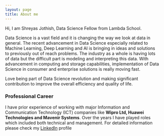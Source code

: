 ```yaml
---
layout: page
title: About me
---
```


Hi, I am Shreyas Jothish, Data Science Fellow from Lambda School.

Data Science is a vast field and it is changing the way we look at data in general. The recent advancement in Data Science especially related to Machine Learning, Deep Learning and AI is bringing in ideas and solutions to previously out of reach problems. The industry as a whole is having lots of data but the difficult part is modeling and interpreting this data. With advancement in computing and storage capabilities, implementation of Data Science in consumer and enterprise solutions is really moving fast.

Love being part of Data Science revolution and making significant contribution to improve the overall efficiency and quality of life.

### Professional Career

I have prior experience of working with major Information and Communication Technology (ICT) companies like **Wipro Ltd, Huawei Technologies and Mavenir Systems**. Over the years I have played roles which included both technical and management. For detailed information please check my [LinkedIn](https://www.linkedin.com/in/shreyasjothish) profile
